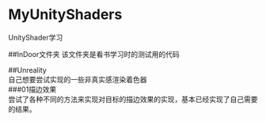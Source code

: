 # MyUnityShaders
UnityShader学习   
   
##InDoor文件夹
该文件夹是看书学习时的测试用的代码   
   
##Unreality   
自己想要尝试实现的一些非真实感渲染着色器    
###01描边效果    
尝试了各种不同的方法来实现对目标的描边效果的实现，基本已经实现了自己需要的结果。    

